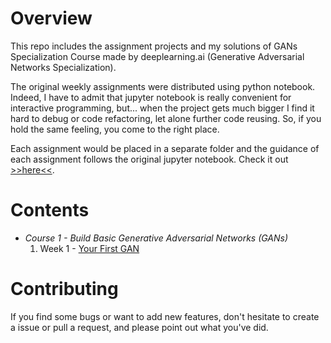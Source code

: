 # Overview
This repo includes the assignment projects and my solutions of GANs Specialization Course 
made by deeplearning.ai (Generative Adversarial Networks Specialization). 

The original weekly assignments were distributed using python notebook. Indeed, 
I have to admit that jupyter notebook is really convenient for interactive programming, but...
when the project gets much bigger I find it hard to debug or code refactoring, let alone further code reusing. 
So, if you hold the same feeling, you come to the right place.

Each assignment would be placed in a separate folder and the guidance of each assignment follows the 
original jupyter notebook. Check it out [>>here<<](https://github.com/sahilkhose/Generative-Adversarial-Networks-GANs-Specialization).

# Contents
- *Course 1 - Build Basic Generative Adversarial Networks (GANs)*
   1. Week 1 - [Your First GAN](course1/week1)  


 
# Contributing 
If you find some bugs or want to add new features, don't hesitate to create a issue or pull a request, and
please point out what you've did.

